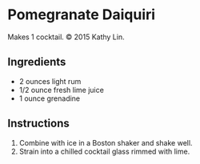 # Pomegranate Daiquiri

Makes 1 cocktail. &copy; 2015 Kathy Lin.

## Ingredients

- 2 ounces light rum
- 1/2 ounce fresh lime juice
- 1 ounce grenadine

## Instructions

1. Combine with ice in a Boston shaker and shake well.
2. Strain into a chilled cocktail glass rimmed with lime.
